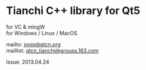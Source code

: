 Tianchi C++ library for Qt5
===========================
for VC & mingW<br/>
for Windows / Linux / MacOS<br/>

mailto: jonix@qtcn.org<br/>
maillist: qtcn_tianchi@groups.163.com<br/>

Issue: 2013.04.24<br/>

